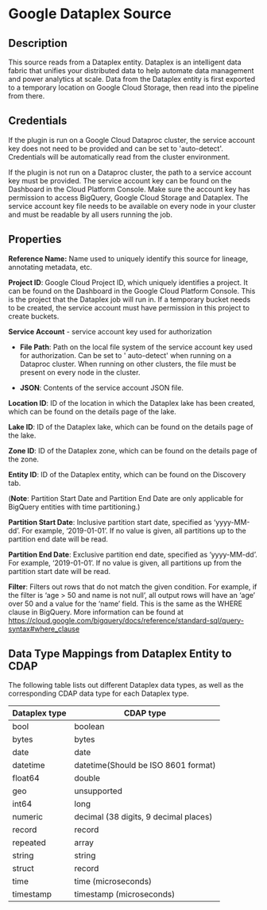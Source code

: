 # Google Dataplex Source

Description
-----------
This source reads from a Dataplex entity. Dataplex is an intelligent data fabric that unifies your distributed data to
help automate data management and power analytics at scale.
Data from the Dataplex entity is first exported to a temporary location on Google Cloud Storage, then read into the
pipeline from there.

Credentials
-----------
If the plugin is run on a Google Cloud Dataproc cluster, the service account key does not need to be provided and can be
set to 'auto-detect'. Credentials will be automatically read from the cluster environment.

If the plugin is not run on a Dataproc cluster, the path to a service account key must be provided. The service account
key can be found on the Dashboard in the Cloud Platform Console. Make sure the account key has permission to access
BigQuery, Google Cloud Storage and Dataplex. The service account key file needs to be available on every node in your
cluster and must be readable by all users running the job.

Properties
----------
**Reference Name:** Name used to uniquely identify this source for lineage, annotating metadata, etc.

**Project ID**: Google Cloud Project ID, which uniquely identifies a project. It can be found on the Dashboard in the
Google Cloud Platform Console. This is the project that the Dataplex job will run in. If a temporary bucket needs to be
created, the service account must have permission in this project to create buckets.

**Service Account**  - service account key used for authorization

* **File Path**: Path on the local file system of the service account key used for authorization. Can be set to '
  auto-detect' when running on a Dataproc cluster. When running on other clusters, the file must be present on every
  node in the cluster.

* **JSON**: Contents of the service account JSON file.

**Location ID**: ID of the location in which the Dataplex lake has been created, which can be found on the details page
of the lake.

**Lake ID**: ID of the Dataplex lake, which can be found on the details page of the lake.

**Zone ID**: ID of the Dataplex zone, which can be found on the details page of the zone.

**Entity ID**: ID of the Dataplex entity, which can be found on the Discovery tab.

(**Note**: Partition Start Date and Partition End Date are only applicable for BigQuery entities with time
partitioning.)

**Partition Start Date**: Inclusive partition start date, specified as ‘yyyy-MM-dd’. For example, ‘2019-01-01’. If no
value is given, all partitions up to the partition end date will be read.

**Partition End Date**: Exclusive partition end date, specified as ‘yyyy-MM-dd’. For example, ‘2019-01-01’. If no value
is given, all partitions up from the partition start date will be read.

**Filter**: Filters out rows that do not match the given condition. For example, if the filter is ‘age > 50 and name is
not null’, all output rows will have an ‘age’ over 50 and a value for the ‘name’ field. This is the same as the WHERE
clause in BigQuery. More information can be found at
https://cloud.google.com/bigquery/docs/reference/standard-sql/query-syntax#where_clause

Data Type Mappings from Dataplex Entity to CDAP
----------
The following table lists out different Dataplex data types, as well as the corresponding CDAP data type for each
Dataplex type.

| Dataplex type | CDAP type                             |
|---------------|---------------------------------------|
| bool          | boolean                               |
| bytes         | bytes                                 |
| date          | date                                  |
| datetime      | datetime(Should be ISO 8601 format)   |
| float64       | double                                |
| geo           | unsupported                           |
| int64         | long                                  |
| numeric       | decimal (38 digits, 9 decimal places) |
| record        | record                                |
| repeated      | array                                 |
| string        | string                                |
| struct        | record                                |
| time          | time (microseconds)                   |
| timestamp     | timestamp (microseconds)              |

